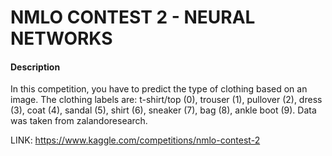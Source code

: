 # NMLO CONTEST 2 - NEURAL NETWORKS

#### Description
In this competition, you have to predict the type of clothing based on an image.
The clothing labels are: t-shirt/top (0), trouser (1), pullover (2), dress (3), coat (4), sandal (5), shirt (6), sneaker (7), bag (8), ankle boot (9).
Data was taken from zalandoresearch.

LINK: https://www.kaggle.com/competitions/nmlo-contest-2
